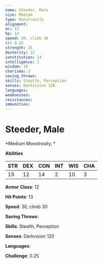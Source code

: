 ```yaml
---
name: Steeder, Male
size: Medium
type: Monstrosity
alignment: 
ac: 12
hp: 13
speed: 30, climb 30
cr: 0.25
strength: 15
dexterity: 12
constitution: 14
intelligence: 2
wisdom: 10
charisma: 3
saving_throws: 
skills: Stealth, Perception
senses: Darkvision 120
languages: 
weaknesses:
resistances:
immunities:
---
```


# Steeder, Male

*Medium Monstrosity, *

**Abilities**

| STR | DEX | CON | INT | WIS | CHA |
| --- | --- | --- | --- | --- | --- |
| 15 | 12 | 14 | 2 | 10 | 3 |

**Armor Class**: 12

**Hit Points**: 13

**Speed**: 30, climb 30

**Saving Throws**: 

**Skills**: Stealth, Perception

**Senses**: Darkvision 120

**Languages**: 

**Challenge**: 0.25


